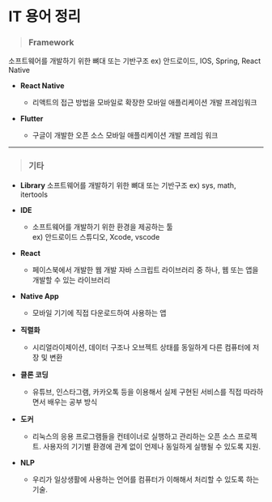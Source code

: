 # IT 용어 정리

> ### Framework
소프트웨어를 개발하기 위한 뼈대 또는 기반구조
ex) 안드로이드, IOS, Spring, React Native

* **React Native**
    - 리액트의 접근 방법을 모바일로 확장한 모바일 애플리케이션 개발 프레임워크
   
* **Flutter**
    - 구글이 개발한 오픈 소스 모바일 애플리케이션 개발 프레임 워크

***

> ### 기타

* **Library**
소프트웨어를 개발하기 위한 뼈대 또는 기반구조
ex) sys, math, itertools
   
* **IDE**
    - 소프트웨어를 개발하기 위한 환경을 제공하는 툴   
    ex) 안드로이드 스튜디오, Xcode, vscode
   
* **React**
    - 페이스북에서 개발한 웹 개발 자바 스크립트 라이브러리 중 하나, 웹 또는 앱을 개발할 수 있는 라이브러리
  
   
* **Native App**
    - 모바일 기기에 직접 다운로드하여 사용하는 앱
   
* **직렬화**   
    - 시리얼라이제이션, 데이터 구조나 오브젝트 상태를 동일하게 다른 컴퓨터에 저장 및 변환
   
* **클론 코딩**
    - 유튜브, 인스타그램, 카카오톡 등을 이용해서 실제 구현된 서비스를 직접 따라하면서 배우는 공부 방식
   
* **도커**
    - 리눅스의 응용 프로그램들을 컨테이너로 실행하고 관리하는 오픈 소스 프로젝트.
    사용자의 기기별 환경에 관계 없이 언제나 동일하게 실행될 수 있도록 지원.

* **NLP**
    - 우리가 일상생활에 사용하는 언어를 컴퓨터가 이해해서 처리할 수 있도록 하는 기술.